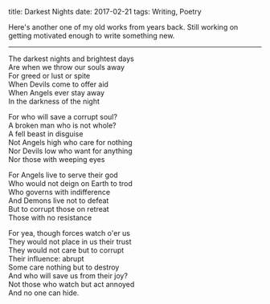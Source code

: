 title: Darkest Nights
date: 2017-02-21
tags: Writing, Poetry

Here's another one of my old works from years back. Still working on getting
motivated enough to write something new.

---

The darkest nights and brightest days<br>
Are when we throw our souls away<br>
For greed or lust or spite<br>
When Devils come to offer aid<br>
When Angels ever stay away<br>
In the darkness of the night<br>

For who will save a corrupt soul?<br>
A broken man who is not whole?<br>
A fell beast in disguise<br>
Not Angels high who care for nothing<br>
Nor Devils low who want for anything<br>
Nor those with weeping eyes<br>

For Angels live to serve their god<br>
Who would not deign on Earth to trod<br>
Who governs with indifference<br>
And Demons live not to defeat<br>
But to corrupt those on retreat<br>
Those with no resistance<br>

For yea, though forces watch o'er us<br>
They would not place in us their trust<br>
They would not care but to corrupt<br>
Their influence: abrupt<br>
Some care nothing but to destroy<br>
And who will save us from their joy?<br>
Not those who watch but act annoyed<br>
And no one can hide.<br>
